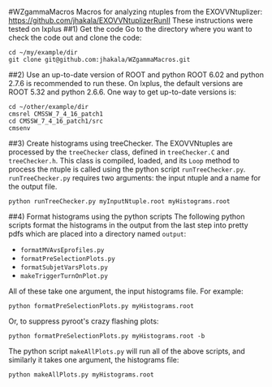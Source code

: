 #WZgammaMacros
Macros for analyzing ntuples from the EXOVVNtuplizer: https://github.com/jhakala/EXOVVNtuplizerRunII
These instructions were tested on lxplus
##1) Get the code
Go to the directory where you want to check the code out and clone the code:
```
cd ~/my/example/dir
git clone git@github.com:jhakala/WZgammaMacros.git
```
##2) Use an up-to-date version of ROOT and python
ROOT 6.02 and python 2.7.6 is recommended to run these. On lxplus, the default versions are ROOT 5.32 and python 2.6.6. One way to get up-to-date versions is:
```
cd ~/other/example/dir
cmsrel CMSSW_7_4_16_patch1
cd CMSSW_7_4_16_patch1/src
cmsenv
```
##3) Create histograms using treeChecker.
The EXOVVNtuples are processed by the `treeChecker` class, defined in `treeChecker.C` and `treeChecker.h`. This class is compiled, loaded, and its `Loop` method to process the ntuple is called using the python script `runTreeChecker.py`. `runTreeChecker.py` requires two arguments: the input ntuple and a name for the output file.
```
python runTreeChecker.py myInputNtuple.root myHistograms.root
```

##4) Format histograms using the python scripts
The following python scripts format the histograms in the output from the last step into pretty pdfs which are placed into a directory named `output`:
* `formatMVAvsEprofiles.py`
* `formatPreSelectionPlots.py`
* `formatSubjetVarsPlots.py`
* `makeTriggerTurnOnPlot.py`

All of these take one argument, the input histograms file. For example:
```
python formatPreSelectionPlots.py myHistograms.root
```
Or, to suppress pyroot's crazy flashing plots:
```
python formatPreSelectionPlots.py myHistograms.root -b
```

The python script `makeAllPlots.py` will run all of the above scripts, and similarly it takes one argument, the histograms file:
```
python makeAllPlots.py myHistograms.root
```

